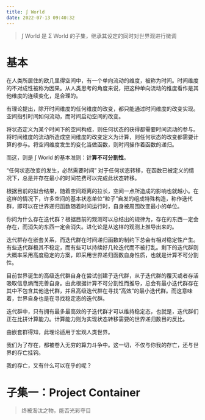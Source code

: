 ```yaml
---
title: ∫ World
date: 2022-07-13 09:40:32
---
```


<!--more-->

> ∫ World 是 Σ World 的子集，继承其设定的同时对世界观进行微调

# 基本

在人类所居住的欧几里得空间中，有一个单向流动的维度，被称为时间。时间维度的不对成性被称为因果。从人类思考的角度来说，把这种单向流动的维度看作是其他维度的连续变化，是合理的。

有理论提出，除开时间维度的任何维度的改变，都只能通过时间维度的改变实现。空间指引时间如何流动，而时间启动空间的改变。

将状态定义为某个时间下的空间构成，则任何状态的获得都需要时间流动的参与。将时间维度的流动所造成空间维度的改变定义为计算，则任何状态的改变都需要计算的参与。将空间维度发生的变化当做函数，则时间操作着函数的递归。

而这，则是 ∫ World 的基本准则：**计算不可分割性**。

“任何状态改变的发生，必然需要时间” 对于任何状态转移，在函数已被定义的情况下，总是并存在最小的时间花费可以完成此状态转移。

根据目前的拟合结果，随着空间距离的拉长，空间一点所造成的影响也就越小。在这样的情况下，许多空间的基本状态单位“粒子”自发的组成特殊构造，称作迭代群，即可以在世界递归函数随着时间运行时，自身被周围改变最小的单位。

你问为什么存在迭代群？根据目前的观测可以总结出的规律为，存在的东西一定会存在，而消失的东西一定会消失。进化论是从这样的观测上推导出来的。

迭代群存在嵌套关系，而迭代群在时间递归函数的制约下总会有相对稳定性产生。有些迭代群极其不稳定，而有些可以持续好几轮迭代而不被打乱。剩下的迭代群则大概率采用高度稳定的方案，即采用世界递归函数自身性质，也就是计算不可分割性。

目前世界诞生的高级迭代群自身在尝试创建子迭代群，从子迭代群的覆灭或者存活吸取信息熵而完善自身。由此根据计算不可分割性而推导，总会有最小迭代群存在其中不包含其他迭代群，并且高级迭代群在寻找“高效”的最小迭代群。而这意味着，世界自身也是在寻找稳定态的迭代群。

迭代群中，只有拥有最多最高效的子迭代群才可以维持稳定态，也就是，迭代群们正在比拼计算能力。计算能力则为实现状态转移需要的世界递归数目的反比。

由嵌套群得知，此理论适用于宏观人类世界。

我们为了存在，都被卷入无穷的算力斗争中。这一切，不仅与你我的存亡，还与世界的存亡挂钩。

我的存亡，又有什么可以在乎的呢？


# 子集一：Project Container

> 终被淘汰之物，能否光彩夺目

